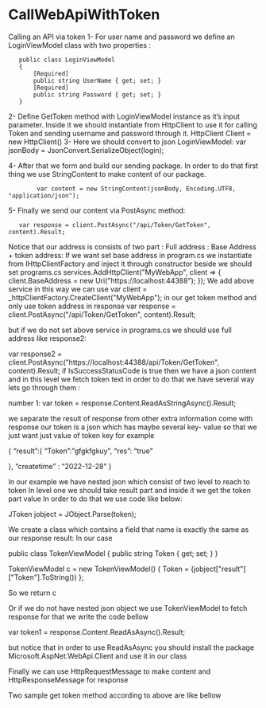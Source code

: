 # CallWebApiWithToken
Calling an API via token 
1-	For user name and password we define an LoginViewModel class with two properties : 

       public class LoginViewModel
       {
           [Required]
           public string UserName { get; set; }
           [Required]
           public string Password { get; set; }
       }
2-	Define GetToken method with LoginViewModel instance as it’s input parameter. Inside it we should instantiate from HttpClient to use it for calling Token and sending username and password through it. 
         HttpClient Client = new HttpClient()
3-	 Here we should convert to json LoginViewModel:
             var jsonBody = JsonConvert.SerializeObject(login);

4-	After that we form and build our sending package. In order to do that first thing we use StringContent to make content of our package.

            var content = new StringContent(jsonBody, Encoding.UTF8, "application/json");

5-	Finally we send our content via PostAsync method:

       var response = client.PostAsync("/api/Token/GetToken", content).Result;


 Notice that our address is consists of two part : 
Full address : Base Address + token address:
If we want set base address in program.cs we instantiate from IHttpClientFactory and inject it through constructor beside we should set programs.cs 
services.AddHttpClient("MyWebApp", client =>
  {
               client.BaseAddress = new Uri("https://localhost:44388");
   });
We add above service in this way we can use 
var client = _httpClientFactory.CreateClient("MyWebApp");
in our get token method and only use token address in response 
var response = client.PostAsync("/api/Token/GetToken", content).Result;

but if we do not set above service in programs.cs we should use full address like response2:

var response2 = client.PostAsync("https://localhost:44388/api/Token/GetToken", content).Result; 
if IsSuccessStatusCode is true then we have a json content and in this level we fetch token text in order to do that we have several way lets go through them :

number 1:
   var token = response.Content.ReadAsStringAsync().Result;

we separate the result of response from other extra information come with response
our token is a json which has maybe several key- value so that we just want just value of token key for example 

{
 “result”:{
  “Token”:”gfgkfgkuy”,
   “res”: “true”

  },
 “createtime” : “2022-12-28”
}


In our example we have nested json which consist of two level to reach to token 
In level one we should take result part and inside it we get the token part value 
In order to do that we use code like below:

JToken jobject = JObject.Parse(token);

We create a class which contains a field that name is exactly the same as our response result:
In our case 


   public class TokenViewModel
    {
        public string Token { get; set; }
    }



 TokenViewModel c = new TokenViewModel()
  {
     Token = (jobject["result"]["Token"].ToString())
  };

So we return c

Or if we do not have nested json object we use TokenViewModel to fetch response for that we write the code bellow 


  var token1 = response.Content.ReadAsAsync<TokenViewModel>().Result;

but notice that in order to use ReadAsAsync you should install the package 
Microsoft.AspNet.WebApi.Client and use it in our class 


Finally we can use HttpRequestMessage to make content and HttpResponseMessage for response 

Two sample get token method according to above are like bellow 




